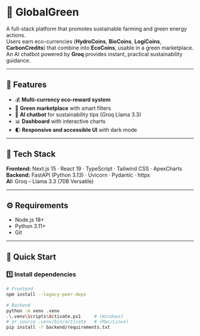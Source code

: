 # 🌱 GlobalGreen

A full-stack platform that promotes sustainable farming and green energy actions.  
Users earn eco-currencies (**HydroCoins**, **BioCoins**, **LogiCoins**, **CarbonCredits**) that combine into **EcoCoins**, usable in a green marketplace.  
An AI chatbot powered by **Groq** provides instant, practical sustainability guidance.

---

## 🚀 Features

- 💰 **Multi-currency eco-reward system**  
- 🛒 **Green marketplace** with smart filters  
- 🤖 **AI chatbot** for sustainability tips (Groq Llama 3.3)  
- 📊 **Dashboard** with interactive charts  
- 🌓 **Responsive and accessible UI** with dark mode  

---

## 🧠 Tech Stack

**Frontend:** Next.js 15 · React 19 · TypeScript · Tailwind CSS · ApexCharts  
**Backend:** FastAPI (Python 3.13) · Uvicorn · Pydantic · httpx  
**AI:** Groq – Llama 3.3 (70B Versatile)

---

## ⚙️ Requirements

- Node.js 18+  
- Python 3.11+  
- Git

---

## 🧩 Quick Start

### 1️⃣ Install dependencies

```bash
# Frontend
npm install --legacy-peer-deps

# Backend
python -m venv .venv
.\.venv\Scripts\Activate.ps1     # (Windows)
# or source .venv/bin/activate   # (Mac/Linux)
pip install -r backend/requirements.txt
